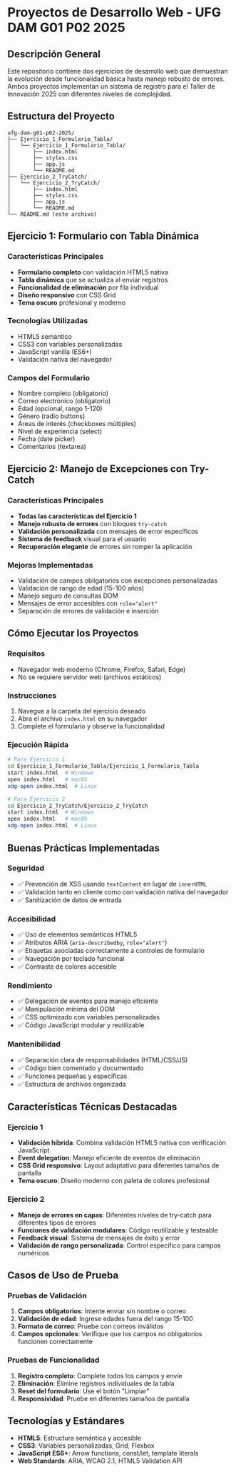 # Proyectos de Desarrollo Web - UFG DAM G01 P02 2025

## Descripción General

Este repositorio contiene dos ejercicios de desarrollo web que demuestran la evolución desde funcionalidad básica hasta manejo robusto de errores. Ambos proyectos implementan un sistema de registro para el Taller de Innovación 2025 con diferentes niveles de complejidad.

## Estructura del Proyecto

```
ufg-dam-g01-p02-2025/
├── Ejercicio_1_Formulario_Tabla/
│   └── Ejercicio_1_Formulario_Tabla/
│       ├── index.html
│       ├── styles.css
│       ├── app.js
│       └── README.md
├── Ejercicio_2_TryCatch/
│   └── Ejercicio_2_TryCatch/
│       ├── index.html
│       ├── styles.css
│       ├── app.js
│       └── README.md
└── README.md (este archivo)
```

## Ejercicio 1: Formulario con Tabla Dinámica

### Características Principales
- **Formulario completo** con validación HTML5 nativa
- **Tabla dinámica** que se actualiza al enviar registros
- **Funcionalidad de eliminación** por fila individual
- **Diseño responsivo** con CSS Grid
- **Tema oscuro** profesional y moderno

### Tecnologías Utilizadas
- HTML5 semántico
- CSS3 con variables personalizadas
- JavaScript vanilla (ES6+)
- Validación nativa del navegador

### Campos del Formulario
- Nombre completo (obligatorio)
- Correo electrónico (obligatorio)
- Edad (opcional, rango 1-120)
- Género (radio buttons)
- Áreas de interés (checkboxes múltiples)
- Nivel de experiencia (select)
- Fecha (date picker)
- Comentarios (textarea)

## Ejercicio 2: Manejo de Excepciones con Try-Catch

### Características Principales
- **Todas las características del Ejercicio 1**
- **Manejo robusto de errores** con bloques `try-catch`
- **Validación personalizada** con mensajes de error específicos
- **Sistema de feedback** visual para el usuario
- **Recuperación elegante** de errores sin romper la aplicación

### Mejoras Implementadas
- Validación de campos obligatorios con excepciones personalizadas
- Validación de rango de edad (15-100 años)
- Manejo seguro de consultas DOM
- Mensajes de error accesibles con `role="alert"`
- Separación de errores de validación e inserción

## Cómo Ejecutar los Proyectos

### Requisitos
- Navegador web moderno (Chrome, Firefox, Safari, Edge)
- No se requiere servidor web (archivos estáticos)

### Instrucciones
1. Navegue a la carpeta del ejercicio deseado
2. Abra el archivo `index.html` en su navegador
3. Complete el formulario y observe la funcionalidad

### Ejecución Rápida
```bash
# Para Ejercicio 1
cd Ejercicio_1_Formulario_Tabla/Ejercicio_1_Formulario_Tabla
start index.html  # Windows
open index.html   # macOS
xdg-open index.html  # Linux

# Para Ejercicio 2
cd Ejercicio_2_TryCatch/Ejercicio_2_TryCatch
start index.html  # Windows
open index.html   # macOS
xdg-open index.html  # Linux
```

## Buenas Prácticas Implementadas

### Seguridad
- ✅ Prevención de XSS usando `textContent` en lugar de `innerHTML`
- ✅ Validación tanto en cliente como con validación nativa del navegador
- ✅ Sanitización de datos de entrada

### Accesibilidad
- ✅ Uso de elementos semánticos HTML5
- ✅ Atributos ARIA (`aria-describedby`, `role="alert"`)
- ✅ Etiquetas asociadas correctamente a controles de formulario
- ✅ Navegación por teclado funcional
- ✅ Contraste de colores accesible

### Rendimiento
- ✅ Delegación de eventos para manejo eficiente
- ✅ Manipulación mínima del DOM
- ✅ CSS optimizado con variables personalizadas
- ✅ Código JavaScript modular y reutilizable

### Mantenibilidad
- ✅ Separación clara de responsabilidades (HTML/CSS/JS)
- ✅ Código bien comentado y documentado
- ✅ Funciones pequeñas y específicas
- ✅ Estructura de archivos organizada

## Características Técnicas Destacadas

### Ejercicio 1
- **Validación híbrida**: Combina validación HTML5 nativa con verificación JavaScript
- **Event delegation**: Manejo eficiente de eventos de eliminación
- **CSS Grid responsivo**: Layout adaptativo para diferentes tamaños de pantalla
- **Tema oscuro**: Diseño moderno con paleta de colores profesional

### Ejercicio 2
- **Manejo de errores en capas**: Diferentes niveles de try-catch para diferentes tipos de errores
- **Funciones de validación modulares**: Código reutilizable y testeable
- **Feedback visual**: Sistema de mensajes de éxito y error
- **Validación de rango personalizada**: Control específico para campos numéricos

## Casos de Uso de Prueba

### Pruebas de Validación
1. **Campos obligatorios**: Intente enviar sin nombre o correo
2. **Validación de edad**: Ingrese edades fuera del rango 15-100
3. **Formato de correo**: Pruebe con correos inválidos
4. **Campos opcionales**: Verifique que los campos no obligatorios funcionen correctamente

### Pruebas de Funcionalidad
1. **Registro completo**: Complete todos los campos y envíe
2. **Eliminación**: Elimine registros individuales de la tabla
3. **Reset del formulario**: Use el botón "Limpiar"
4. **Responsividad**: Pruebe en diferentes tamaños de pantalla

## Tecnologías y Estándares

- **HTML5**: Estructura semántica y accesible
- **CSS3**: Variables personalizadas, Grid, Flexbox
- **JavaScript ES6+**: Arrow functions, const/let, template literals
- **Web Standards**: ARIA, WCAG 2.1, HTML5 Validation API
